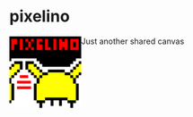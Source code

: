 # pixelino 
Just another shared canvas
<img src="https://raw.githubusercontent.com/kotekino/pixelino/master/img/logo.png" align="left"> 
